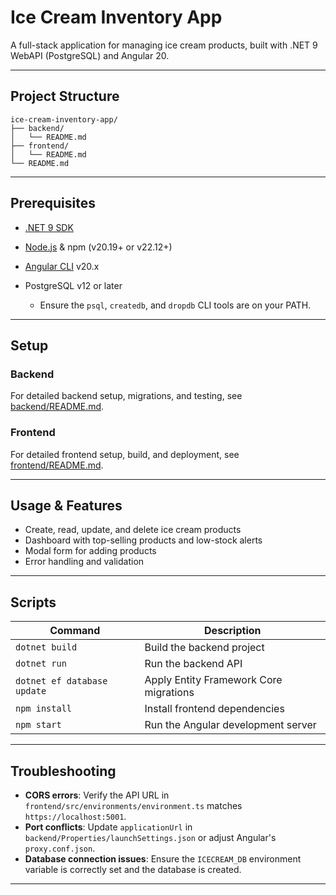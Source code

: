 # Ice Cream Inventory App

A full-stack application for managing ice cream products, built with .NET 9 WebAPI (PostgreSQL) and Angular 20.

---

## Project Structure

```
ice-cream-inventory-app/
├── backend/
│   └── README.md
├── frontend/
│   └── README.md
└── README.md
```

---

## Prerequisites

- [.NET 9 SDK](https://dotnet.microsoft.com/download)
- [Node.js](https://nodejs.org/) & npm (v20.19+ or v22.12+)
- [Angular CLI](https://angular.io/cli) v20.x
- PostgreSQL v12 or later

  - Ensure the `psql`, `createdb`, and `dropdb` CLI tools are on your PATH.

---

## Setup

### Backend

For detailed backend setup, migrations, and testing, see [backend/README.md](backend/README.md).

### Frontend

For detailed frontend setup, build, and deployment, see [frontend/README.md](frontend/README.md).

---

## Usage & Features

- Create, read, update, and delete ice cream products
- Dashboard with top-selling products and low-stock alerts
- Modal form for adding products
- Error handling and validation

---

## Scripts

| Command                     | Description                            |
| --------------------------- | -------------------------------------- |
| `dotnet build`              | Build the backend project              |
| `dotnet run`                | Run the backend API                    |
| `dotnet ef database update` | Apply Entity Framework Core migrations |
| `npm install`               | Install frontend dependencies          |
| `npm start`                 | Run the Angular development server     |

---

## Troubleshooting

- **CORS errors**: Verify the API URL in `frontend/src/environments/environment.ts` matches `https://localhost:5001`.
- **Port conflicts**: Update `applicationUrl` in `backend/Properties/launchSettings.json` or adjust Angular's `proxy.conf.json`.
- **Database connection issues**: Ensure the `ICECREAM_DB` environment variable is correctly set and the database is created.

---
